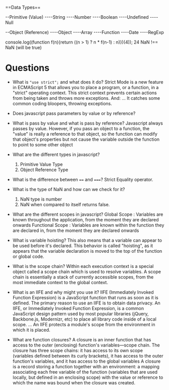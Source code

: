 ==Data Types==

--Primitive (Value)
----String
----Number
----Boolean
----Undefined
----Null

--Object (Reference)
----Object
----Array
----Function
----Date
----RegExp

console.log((function f(n){return ((n > 1) ? n * f(n-1) : n)})(4)); 24
NaN !== NaN (will be true)

# Questions
* What is `"use strict";` and what does it do?
	Strict Mode is a new feature in ECMAScript 5 that allows you to place a program, or a function, in a "strict" operating context. This 		strict context prevents certain actions from being taken and throws more exceptions. And: ... It catches some common coding bloopers, 		throwing exceptions.

* Does javascript pass parameters by value or by reference?
	
* What is pass by value and what is pass by reference?
	Javascript always passes by value. However, if you pass an object to a function, the "value" is really a reference to that object, so 		the function can modify that object's properties but not cause the variable outside the function to point to some other object

* What are the different types in javascript?
	1. Primitive Value Type
	2. Object Reference Type

* What is the difference between `==` and `===`?
	Strict Equality operator.

* What is the type of NaN and how can we check for it?
	1. NaN type is number
	2. NaN when compared to itself returns false.

* What are the different scopes in javascript?
	Global Scope : Variables are known throughout the application, from the moment they are declared onwards
	Functional Scope : Variables are known within the function they are declared in, from the moment they are declared onwards

* What is variable hoisting?
	This also means that a variable can appear to be used before it's declared. This behavior is called "hoisting", as it appears that the 		variable declaration is moved to the top of the function or global code.

* What is the scope chain?
	Within each execution context is a special object called a scope chain which is used to resolve variables. A scope chain is essentially 	a stack of currently accessible scopes, from the most immediate context to the global context.

* What is an IIFE and why might you use it?
	IIFE (Immediately Invoked Function Expression) is a JavaScript function that runs as soon as it is defined.
	The primary reason to use an IIFE is to obtain data privacy.
	An IIFE, or Immediately Invoked Function Expression, is a common JavaScript design pattern used by most popular libraries (jQuery, 		Backbone.js, Modernizr, etc) to place all library code inside of a local scope. ... An IIFE protects a module's scope from the 		  	environment in which it is placed.

* What are function closures?
	A closure is an inner function that has access to the outer (enclosing) function's variables—scope chain. The closure has three scope 		chains: it has access to its own scope (variables defined between its curly brackets), it has access to the outer function's variables, 	and it has access to the global variables
	A closure is a record storing a function together with an environment: a mapping associating each free variable of the function 		(variables that are used locally, but defined in an enclosing scope) with the value or reference to which the name was bound 		when the closure was created.

